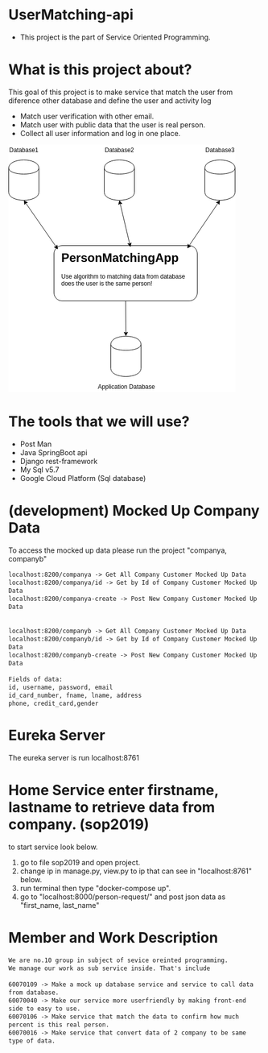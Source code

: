 # UserMatching-api
- This project is the part of Service Oriented Programming.


# What is this project about?
This goal of this project is to make service that match the user from diference other database and define the user and activity log
- Match user verification with other email.
- Match user with public data that the user is real person.
- Collect all user information and log in one place.


<img src="matching.png">

# The tools that we will use?
- Post Man
- Java SpringBoot api
- Django rest-framework
- My Sql v5.7
- Google Cloud Platform (Sql database)

# (development) Mocked Up Company Data
To access the mocked up data please run the project "companya, companyb"
```
localhost:8200/companya -> Get All Company Customer Mocked Up Data
localhost:8200/companya/id -> Get by Id of Company Customer Mocked Up Data
localhost:8200/companya-create -> Post New Company Customer Mocked Up Data


localhost:8200/companyb -> Get All Company Customer Mocked Up Data
localhost:8200/companyb/id -> Get by Id of Company Customer Mocked Up Data
localhost:8200/companyb-create -> Post New Company Customer Mocked Up Data

Fields of data:
id, username, password, email
id_card_number, fname, lname, address
phone, credit_card,gender
``` 

# Eureka Server
The eureka server is run localhost:8761

# Home Service enter firstname, lastname to retrieve data from company. (sop2019)
to start service look below.
1. go to file sop2019 and open project.
2. change ip in manage.py, view.py to ip that can see in "localhost:8761" below.
3. run terminal then type "docker-compose up".
4. go to "localhost:8000/person-request/" and post json data as "first_name, last_name"

# Member and Work Description
```
We are no.10 group in subject of sevice oreinted programming. 
We manage our work as sub service inside. That's include

60070109 -> Make a mock up database service and service to call data from database.
60070040 -> Make our service more userfriendly by making front-end side to easy to use.
60070106 -> Make service that match the data to confirm how much percent is this real person.
60070016 -> Make service that convert data of 2 company to be same type of data.
```
